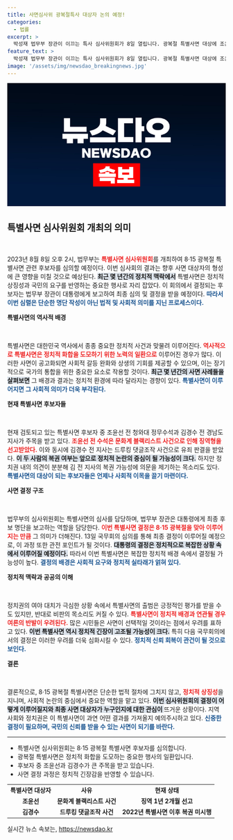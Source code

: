 ```yaml
---
title: 사면심사위 광복절특사 대상자 논의 예정!
categories:
  - 법률
excerpt: >
  박성재 법무부 장관이 이끄는 특사 심사위원회가 8일 열립니다. 광복절 특별사면 대상에 조윤선 전 정무수석과 김경수 전 경남도지사가 포함될지 관심이 집중되며, 이로 인해 정치권은 뜨거운 논란에 휩싸이고 있습니다.
feature_text: >
  박성재 법무부 장관이 이끄는 특사 심사위원회가 8일 열립니다. 광복절 특별사면 대상에 조윤선 전 정무수석과 김경수 전 경남도지사가 포함될지 관심이 집중되며, 이로 인해 정치권은 뜨거운 논란에 휩싸이고 있습니다.
image: '/assets/img/newsdao_breakingnews.jpg'
---
```


<p><img src="/assets/img/newsdao_breakingnews.jpg" alt="pcversion 속보" /></p>

<h2 data-ke-size="size26">특별사면 심사위원회 개최의 의미</h2>

<p data-ke-size="size16">&nbsp;</p>

<p data-ke-size="size16">2023년 8월 8일 오후 2시, 법무부는 <b><span style="color: #ee2323;">특별사면 심사위원회</span></b>를 개최하여 8·15 광복절 특별사면 관련 후보자를 심의할 예정이다. 이번 심사회의 결과는 향후 사면 대상자의 형성에 큰 영향을 미칠 것으로 예상된다. <b><span style="background-color: #21538527;">최근 몇 년간의 정치적 맥락에서</span></b> 특별사면은 정치적 상징성과 국민의 요구를 반영하는 중요한 행사로 자리 잡았다. 이 회의에서 결정되는 후보자는 법무부 장관이 대통령에게 보고하여 최종 심의 및 결정을 받을 예정이다. <b><span style="color: #1a5490;">따라서 이번 심렬은 단순한 명단 작성이 아닌 법적 및 사회적 의미를 지닌 프로세스이다.</span></b></p>

<p><b>특별사면의 역사적 배경</b></p>

<p data-ke-size="size16">&nbsp;</p>

<p data-ke-size="size16">특별사면은 대한민국 역사에서 종종 중요한 정치적 사건과 맞물려 이루어진다. <b><span style="color: #ee2323;">역사적으로 특별사면은 정치적 화합을 도모하기 위한 노력의 일환으로</span></b> 이루어진 경우가 많다. 이러한 사면이 공고화되면 사회적 갈등 완화와 상생의 기회를 제공할 수 있으며, 이는 장기적으로 국가의 통합을 위한 중요한 요소로 작용할 것이다. <b><span style="background-color: #21538527;">최근 몇 년간의 사면 사례들을 살펴보면</span></b> 그 배경과 결과는 정치적 환경에 따라 달라지는 경향이 있다. <b><span style="color: #1a5490;">특별사면이 이루어지면 그 사회적 의미가 더욱 부각된다.</span></b></p>

<p><b>현재 특별사면 후보자들</b></p>

<p data-ke-size="size16">&nbsp;</p>

<p data-ke-size="size16">현재 검토되고 있는 특별사면 후보자 중 조윤선 전 청와대 정무수석과 김경수 전 경남도지사가 주목을 받고 있다. <b><span style="color: #ee2323;">조윤선 전 수석은 문화계 블랙리스트 사건으로 인해 징역형을 선고받았다.</span></b> 이와 동시에 김경수 전 지사는 드루킹 댓글조작 사건으로 유죄 판결을 받았다. <b><span style="background-color: #21538527;">이 두 사람의 복권 여부는 앞으로 정치적 논란의 중심이 될 가능성이 크다.</span></b> 하지만 정치권 내의 의견이 분분해 김 전 지사의 복권 가능성에 의문을 제기하는 목소리도 있다. <b><span style="color: #1a5490;">특별사면의 대상이 되는 후보자들은 언제나 사회적 이목을 끌기 마련이다.</span></b></p>

<p><b>사면 결정 구조</b></p>

<p data-ke-size="size16">&nbsp;</p>

<p data-ke-size="size16">법무부의 심사위원회는 특별사면의 심사를 담당하며, 법무부 장관은 대통령에게 최종 후보 명단을 보고하는 역할을 담당한다. <b><span style="color: #ee2323;">이번 특별사면 결정은 8·15 광복절을 맞아 이루어지는 만큼</span></b> 그 의미가 더해진다. 13일 국무회의 심의를 통해 최종 결정이 이루어질 예정으로, 이 과정 또한 관전 포인트가 될 것이다. <b><span style="background-color: #21538527;">대통령의 결정은 정치적으로 복잡한 상황 속에서 이루어질 예정이다.</span></b> 따라서 이번 특별사면은 복잡한 정치적 배경 속에서 결정될 가능성이 높다. <b><span style="color: #1a5490;">결정의 배경은 사회적 요구와 정치적 실타래가 얽혀 있다.</span></b></p>

<p><b>정치적 맥락과 공공의 이해</b></p>

<p data-ke-size="size16">&nbsp;</p>

<p data-ke-size="size16">정치권의 여야 대치가 극심한 상황 속에서 특별사면의 출범은 긍정적인 평가를 받을 수도 있지만, 반대로 비판의 목소리도 커질 수 있다. <b><span style="color: #ee2323;">특별사면이 정치적 배경과 연관될 경우 여론의 반발이 우려된다.</span></b> 많은 시민들은 사면이 선택적일 것이라는 점에서 우려를 표하고 있다. <b><span style="background-color: #21538527;">이번 특별사면 역시 정치적 긴장이 고조될 가능성이 크다.</span></b> 특히 다음 국무회의에서의 결정은 이러한 우려를 더욱 심화시킬 수 있다. <b><span style="color: #1a5490;">정치적 신뢰 회복이 관건이 될 것으로 보인다.</span></b></p>

<p><b>결론</b></p>

<p data-ke-size="size16">&nbsp;</p>

<p data-ke-size="size16">결론적으로, 8·15 광복절 특별사면은 단순한 법적 절차에 그치지 않고, <b><span style="color: #ee2323;">정치적 상징성</span></b>을 지니며, 사회적 논란의 중심에서 중요한 역할을 맡고 있다. <b><span style="background-color: #21538527;">이번 심사위원회의 결정이 어떻게 이루어질지와 최종 사면 대상자가 누구인지에 대한 관심이 </span></b> 뜨거운 상황이다. 지역 사회와 정치권은 이 특별사면이 과연 어떤 결과를 가져올지 예의주시하고 있다. <b><span style="color: #1a5490;">신중한 결정이 필요하며, 국민의 신뢰를 받을 수 있는 사면이 되기를 바란다.</span></b></p> 

<hr>

<ul>
  <li>특별사면 심사위원회는 8·15 광복절 특별사면 후보자를 심의합니다.</li>
  <li>광복절 특별사면은 정치적 화합을 도모하는 중요한 행사의 일환입니다.</li>
  <li>후보자 중 조윤선과 김경수가 큰 주목을 받고 있습니다.</li>
  <li>사면 결정 과정은 정치적 긴장감을 반영할 수 있습니다.</li>
</ul>

<table style="width: 100%; border-collapse: collapse;">
  <tr>
    <td style="text-align: center; height: 17px;"><b>특별사면 대상자</b></td>
    <td style="text-align: center; height: 17px;"><b>사유</b></td>
    <td style="text-align: center; height: 17px;"><b>현재 상태</b></td>
  </tr>
  <tr>
    <td style="text-align: center; height: 17px;"><b>조윤선</b></td>
    <td style="text-align: center; height: 17px;"><b>문화계 블랙리스트 사건</b></td>
    <td style="text-align: center; height: 17px;"><b>징역 1년 2개월 선고</b></td>
  </tr>
  <tr>
    <td style="text-align: center; height: 17px;"><b>김경수</b></td>
    <td style="text-align: center; height: 17px;"><b>드루킹 댓글조작 사건</b></td>
    <td style="text-align: center; height: 17px;"><b>2022년 특별사면 이후 복권 미시행</b></td>
  </tr>
</table>
실시간 뉴스 속보는, <a href="https://newsdao.kr" rel="dofollow">https://newsdao.kr</a>


